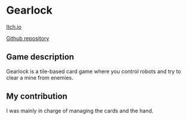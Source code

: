 # Gearlock

[Itch.io](https://yrgo-game-creator.itch.io/gearlock)

[Github repository](https://github.com/LadyRonja/Gearlock)

## Game description
Gearlock is a tile-based card game where you control robots and try to clear a mine from enemies.

## My contribution
I was mainly in charge of managing the cards and the hand.
